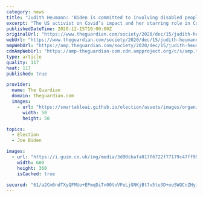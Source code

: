 ```yaml
---
category: news
title: "Judith Heumann: 'Biden is committed to involving disabled people in his administration'"
excerpt: "The US activist on Covid’s impact and her starring role in Crip Camp, the documentary charting the birth of the disability rights movement"
publishedDateTime: 2020-12-15T10:00:00Z
originalUrl: "https://www.theguardian.com/society/2020/dec/15/judith-heumann-biden-is-committed-to-involving-disabled-people-covid-crip-camp"
webUrl: "https://www.theguardian.com/society/2020/dec/15/judith-heumann-biden-is-committed-to-involving-disabled-people-covid-crip-camp"
ampWebUrl: "https://amp.theguardian.com/society/2020/dec/15/judith-heumann-biden-is-committed-to-involving-disabled-people-covid-crip-camp"
cdnAmpWebUrl: "https://amp-theguardian-com.cdn.ampproject.org/c/s/amp.theguardian.com/society/2020/dec/15/judith-heumann-biden-is-committed-to-involving-disabled-people-covid-crip-camp"
type: article
quality: 117
heat: 117
published: true

provider:
  name: The Guardian
  domain: theguardian.com
  images:
    - url: "https://smartableai.github.io/election/assets/images/organizations/theguardian.com-50x50.jpg"
      width: 50
      height: 50

topics:
  - Election
  - Joe Biden

images:
  - url: "https://i.guim.co.uk/img/media/3d90cbafa017f6722f77179c47ff994b5abfc67a/120_0_1800_1080/master/1800.jpg?width=300&quality=45&auto=format&fit=max&dpr=2&s=e8585343d59071aee5cb9e05a5d0ad88"
    width: 600
    height: 360
    isCached: true

secured: "61/a2Cm6ndTXyQFMUo+EPmqDiTn00toVFeLjGNKjBt7v5tu3D+ooSWQCnZHyilXxUQL7yo8Yexc4gaI4XSlz/+dquBMWg3JWikrR1Vv/QEnZpz33PKBWW4hBGoHK7oc/6YhONOKxLlLegG5MJnXu+01C3FdnSYknLTEGRHPnQQs02syFdgBbTyollz6pQt9VpmW62SCDHES9pqCzugT21gY4jAHxJU1MhF7kcJVbZwJ4CNAxrJONcgqrapKuRwgTsEbGIMgF6i/XxHP6f8Mh8h8RG42oM/GWUhXeVWE0kZgpKM+sptlUejJfWEXpUTLxZT6OIyvWFrX0xR8pXH3ZA3NbVDYYOEkGWhTkYeeot4A=;+GbfyTDFRQdmaUti1j62xA=="
---
```


